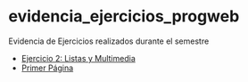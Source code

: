 # evidencia_ejercicios_progweb
Evidencia de Ejercicios realizados durante el semestre

- [Ejercicio 2: Listas y Multimedia](/ejercicio_2_Listas_Multimedia/Ejercicio1-PáginaWeb.html)
- [Primer Página](/primer_pagina/index.html)

